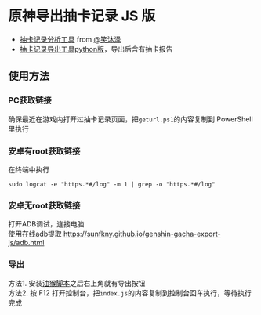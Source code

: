 # 原神导出抽卡记录 JS 版

 - [抽卡记录分析工具](https://voderl.github.io/genshin-gacha-analyzer/) from [@笑沐泽](https://bbs.nga.cn/read.php?tid=25004616&page=16#pid491033187Anchor)  
 - [抽卡记录导出工具python版](https://github.com/sunfkny/genshin-gacha-export)，导出后含有抽卡报告

## 使用方法
### PC获取链接
确保最近在游戏内打开过抽卡记录页面，把`geturl.ps1`的内容复制到 PowerShell 里执行  
### 安卓有root获取链接
在终端中执行
```
sudo logcat -e "https.*#/log" -m 1 | grep -o "https.*#/log"
```
### 安卓无root获取链接
打开ADB调试，连接电脑  
使用在线adb提取 https://sunfkny.github.io/genshin-gacha-export-js/adb.html  
### 导出
方法1. 安装[油猴脚本](https://cdn.jsdelivr.net/gh/sunfkny/genshin-gacha-export-js@main/index.user.js)之后右上角就有导出按钮  
方法2. 按 F12 打开控制台，把`index.js`的内容复制到控制台回车执行，等待执行完成  

